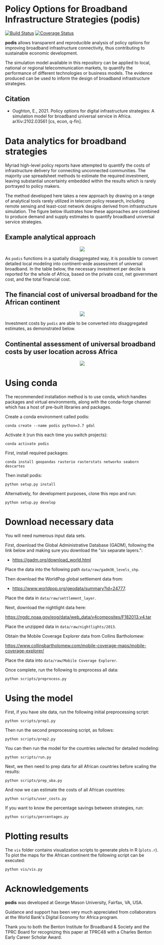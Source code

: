 Policy Options for Broadband Infrastructure Strategies (podis)
============================================================
[![Build Status](https://travis-ci.org/edwardoughton/podis.svg?branch=master)](https://travis-ci.org/edwardoughton/podis)
[![Coverage Status](https://coveralls.io/repos/github/edwardoughton/podis/badge.svg?branch=master)](https://coveralls.io/github/edwardoughton/podis?branch=master)

**podis** allows transparent and reproducible analysis of policy options for improving
broadband infrastructure connectivity, thus contributing to sustainable economic development.

The simulation model available in this repository can be applied to local, national or regional
telecommunication markets, to quantify the performance of different technologies or business
models. The evidence produced can be used to inform the design of
broadband infrastructure strategies.

Citation
---------

- Oughton, E., 2021. Policy options for digital infrastructure strategies: A simulation model
  for broadband universal service in Africa. arXiv:2102.03561 [cs, econ, q-fin].


Data analytics for broadband strategies
=======================================
Myriad high-level policy reports have attempted to quantify the costs of infrastructure
delivery for connecting unconnected communities. The majority use spreadsheet methods to
estimate the required investment, leaving substantial uncertainty embedded within the results
which is rarely portrayed to policy makers.

The method developed here takes a new approach by drawing on a range of analytical tools rarely
utilized in telecom policy research, including remote sensing and least-cost network designs
derived from infrastructure simulation. The figure below illustrates how these approaches are
combined to produce demand and supply estimates to quantify broadband universal service
strategies.

## Example analytical approach

<p align="center">
  <img src="/figures/approach.png" />
</p>

As `podis` functions in a spatially disaggregated way, it is possible to convert detailed
local modeling into continent-wide assessment of universal broadband. In the table below,
the necessary investment per decile is reported for the whole of Africa, based on the
private cost, net government cost, and the total financial cost.

## The financial cost of universal broadband for the African continent

<p align="center">
  <img src="/figures/validation_10_mbps.png" />
</p>

Investment costs by `podis` are able to be converted into disaggregated estimates, as
demonstrated below.

## Continental assessment of universal broadband costs by user location across Africa

<p align="center">
  <img src="/figures/z_cost_per_user_spatially_Financial_10_mbps.png" />
</p>

Using conda
==========

The recommended installation method is to use conda, which handles packages and virtual
environments, along with the conda-forge channel which has a host of pre-built libraries and packages.

Create a conda environment called podis:

    conda create --name podis python=3.7 gdal

Activate it (run this each time you switch projects):

    conda activate podis

First, install required packages:

    conda install geopandas rasterio rasterstats networkx seaborn descartes

Then install podis:

    python setup.py install

Alternatively, for development purposes, clone this repo and run:

    python setup.py develop


Download necessary data
=======================

You will need numerous input data sets.

First, download the Global Administrative Database (GADM), following the link below and making
sure you download the "six separate layers.":

- https://gadm.org/download_world.html

Place the data into the following path `data/raw/gadm36_levels_shp`.

Then download the WorldPop global settlement data from:

- https://www.worldpop.org/geodata/summary?id=24777.

Place the data in `data/raw/settlement_layer`.

Next, download the nightlight data here:

https://ngdc.noaa.gov/eog/data/web_data/v4composites/F182013.v4.tar

Place the unzipped data in `data/raw/nightlights/2013`.

Obtain the Mobile Coverage Explorer data from Collins Bartholomew:

https://www.collinsbartholomew.com/mobile-coverage-maps/mobile-coverage-explorer/

Place the data into `data/raw/Mobile Coverage Explorer`.

Once complete, run the following to preprocess all data:

    python scripts/preprocess.py


Using the model
===============

First, if you have site data, run the following initial preprocessing script:

    python scripts/prep1.py

Then run the second preprocessing script, as follows:

    python scripts/prep2.py

You can then run the model for the countries selected for detailed modeling:

    python scripts/run.py

Next, we then need to prep data for all African countries before scaling the results:

    python scripts/prep_uba.py

And now we can estimate the costs of all African countries:

    python scripts/user_costs.py

If you want to know the percentage savings between strategies, run:

    python scripts/percentages.py


Plotting results
===============

The `vis` folder contains visualization scripts to generate plots in R (`plots.r`).
To plot the maps for the African continent the following script can be executed:

    python vis/vis.py


Acknowledgements
================

**podis** was developed at George Mason University, Fairfax, VA, USA.

Guidance and support has been very much appreciated from collaborators at the World Bank's
Digital Economy for Africa program.

Thank you to both the Benton Institute for Broadband & Society and the TPRC Board for
recognizing this paper at TPRC48 with a Charles Benton Early Career Scholar Award.
